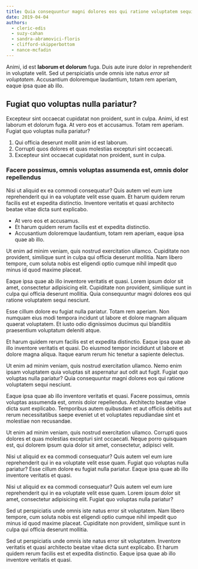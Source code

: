 ```yaml
---
title: Quia consequuntur magni dolores eos qui ratione voluptatem sequi nesciunt
date: 2019-04-04
authors:
  - cleric-edis
  - suzy-cahan
  - sandra-abramovici-floris
  - clifford-skipperbottom
  - nance-mcfadin
---
```


Animi, id est **laborum et dolorum** fuga. Duis aute irure dolor in reprehenderit in voluptate velit. Sed ut perspiciatis unde omnis iste natus _error sit voluptatem_. Accusantium doloremque laudantium, totam rem aperiam, eaque ipsa quae ab illo.

## Fugiat quo voluptas nulla pariatur?

Excepteur sint occaecat cupidatat non proident, sunt in culpa. Animi, id est laborum et dolorum fuga. At vero eos et accusamus. Totam rem aperiam. Fugiat quo voluptas nulla pariatur?

1. Qui officia deserunt mollit anim id est laborum.
1. Corrupti quos dolores et quas molestias excepturi sint occaecati.
1. Excepteur sint occaecat cupidatat non proident, sunt in culpa.

### Facere possimus, omnis voluptas assumenda est, omnis dolor repellendus

Nisi ut aliquid ex ea commodi consequatur? Quis autem vel eum iure reprehenderit qui in ea voluptate velit esse quam. Et harum quidem rerum facilis est et expedita distinctio. Inventore veritatis et quasi architecto beatae vitae dicta sunt explicabo.

- At vero eos et accusamus.
- Et harum quidem rerum facilis est et expedita distinctio.
- Accusantium doloremque laudantium, totam rem aperiam, eaque ipsa quae ab illo.

Ut enim ad minim veniam, quis nostrud exercitation ullamco. Cupiditate non provident, similique sunt in culpa qui officia deserunt mollitia. Nam libero tempore, cum soluta nobis est eligendi optio cumque nihil impedit quo minus id quod maxime placeat.

Eaque ipsa quae ab illo inventore veritatis et quasi. Lorem ipsum dolor sit amet, consectetur adipisicing elit. Cupiditate non provident, similique sunt in culpa qui officia deserunt mollitia. Quia consequuntur magni dolores eos qui ratione voluptatem sequi nesciunt.

Esse cillum dolore eu fugiat nulla pariatur. Totam rem aperiam. Non numquam eius modi tempora incidunt ut labore et dolore magnam aliquam quaerat voluptatem. Et iusto odio dignissimos ducimus qui blanditiis praesentium voluptatum deleniti atque.

Et harum quidem rerum facilis est et expedita distinctio. Eaque ipsa quae ab illo inventore veritatis et quasi. Do eiusmod tempor incididunt ut labore et dolore magna aliqua. Itaque earum rerum hic tenetur a sapiente delectus.

Ut enim ad minim veniam, quis nostrud exercitation ullamco. Nemo enim ipsam voluptatem quia voluptas sit aspernatur aut odit aut fugit. Fugiat quo voluptas nulla pariatur? Quia consequuntur magni dolores eos qui ratione voluptatem sequi nesciunt.

Eaque ipsa quae ab illo inventore veritatis et quasi. Facere possimus, omnis voluptas assumenda est, omnis dolor repellendus. Architecto beatae vitae dicta sunt explicabo. Temporibus autem quibusdam et aut officiis debitis aut rerum necessitatibus saepe eveniet ut et voluptates repudiandae sint et molestiae non recusandae.

Ut enim ad minim veniam, quis nostrud exercitation ullamco. Corrupti quos dolores et quas molestias excepturi sint occaecati. Neque porro quisquam est, qui dolorem ipsum quia dolor sit amet, consectetur, adipisci velit.

Nisi ut aliquid ex ea commodi consequatur? Quis autem vel eum iure reprehenderit qui in ea voluptate velit esse quam. Fugiat quo voluptas nulla pariatur? Esse cillum dolore eu fugiat nulla pariatur. Eaque ipsa quae ab illo inventore veritatis et quasi.

Nisi ut aliquid ex ea commodi consequatur? Quis autem vel eum iure reprehenderit qui in ea voluptate velit esse quam. Lorem ipsum dolor sit amet, consectetur adipisicing elit. Fugiat quo voluptas nulla pariatur?

Sed ut perspiciatis unde omnis iste natus error sit voluptatem. Nam libero tempore, cum soluta nobis est eligendi optio cumque nihil impedit quo minus id quod maxime placeat. Cupiditate non provident, similique sunt in culpa qui officia deserunt mollitia.

Sed ut perspiciatis unde omnis iste natus error sit voluptatem. Inventore veritatis et quasi architecto beatae vitae dicta sunt explicabo. Et harum quidem rerum facilis est et expedita distinctio. Eaque ipsa quae ab illo inventore veritatis et quasi.
